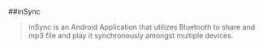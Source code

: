 ##inSync

>inSync is an Android Application that utilizes Bluetooth to share and mp3 file and play it synchronously amongst multiple devices. 

